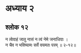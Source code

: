 # अध्याय २

## श्लोक १२

न त्वेवाहं जातु नासं न त्वं नेमे जनाधिपाः ।<br>न चैव न भविष्यामः सर्वे वयमतः परम् ॥ २-१२॥<br><br>

